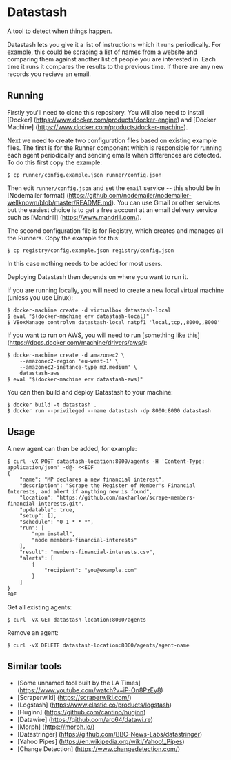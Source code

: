Datastash
=========

A tool to detect when things happen.

Datastash lets you give it a list of instructions which it runs periodically. For example, this could be scraping a list of names from a website and comparing them against another list of people you are interested in. Each time it runs it compares the results to the previous time. If there are any new records you recieve an email.

Running
-------

Firstly you'll need to clone this repository. You will also need to install [Docker] (https://www.docker.com/products/docker-engine) and [Docker Machine] (https://www.docker.com/products/docker-machine).

Next we need to create two configuration files based on existing example files. The first is for the Runner component which is responsible for running each agent periodically and sending emails when differences are detected. To do this first copy the example:

    $ cp runner/config.example.json runner/config.json

Then edit `runner/config.json` and set the `email` service -- this should be in [Nodemailer format] (https://github.com/nodemailer/nodemailer-wellknown/blob/master/README.md). You can use Gmail or other services but the easiest choice is to get a free account at an email delivery service such as [Mandrill] (https://www.mandrill.com/).

The second configuration file is for Registry, which creates and manages all the Runners. Copy the example for this:

    $ cp registry/config.example.json registry/config.json

In this case nothing needs to be added for most users.

Deploying Datastash then depends on where you want to run it.

If you are running locally, you will need to create a new local virtual machine (unless you use Linux):

    $ docker-machine create -d virtualbox datastash-local
    $ eval "$(docker-machine env datastash-local)"
    $ VBoxManage controlvm datastash-local natpf1 'local,tcp,,8000,,8000'

If you want to run on AWS, you will need to run [something like this] (https://docs.docker.com/machine/drivers/aws/):

    $ docker-machine create -d amazonec2 \
        --amazonec2-region 'eu-west-1' \
        --amazonec2-instance-type m3.medium' \
        datastash-aws
    $ eval "$(docker-machine env datastash-aws)"

You can then build and deploy Datastash to your machine:

    $ docker build -t datastash .
    $ docker run --privileged --name datastash -dp 8000:8000 datastash


Usage
-----

A new agent can then be added, for example:

    $ curl -vX POST datastash-location:8000/agents -H 'Content-Type: application/json' -d@- <<EOF
    {
        "name": "MP declares a new financial interest",
        "description": "Scrape the Register of Member's Financial Interests, and alert if anything new is found",
        "location": "https://github.com/maxharlow/scrape-members-financial-interests.git",
        "updatable": true,
        "setup": [],
        "schedule": "0 1 * * *",
        "run": [
            "npm install",
            "node members-financial-interests"
        ],
        "result": "members-financial-interests.csv",
        "alerts": [
            {
                "recipient": "you@example.com"
            }
        ]
    }
    EOF

Get all existing agents:

    $ curl -vX GET datastash-location:8000/agents

Remove an agent:

    $ curl -vX DELETE datastash-location:8000/agents/agent-name


Similar tools
-------------

* [Some unnamed tool built by the LA Times] (https://www.youtube.com/watch?v=iP-On8PzEy8)
* [Scraperwiki] (https://scraperwiki.com/)
* [Logstash] (https://www.elastic.co/products/logstash)
* [Huginn] (https://github.com/cantino/huginn)
* [Datawire] (https://github.com/arc64/datawi.re)
* [Morph] (https://morph.io/)
* [Datastringer] (https://github.com/BBC-News-Labs/datastringer)
* [Yahoo Pipes] (https://en.wikipedia.org/wiki/Yahoo!_Pipes)
* [Change Detection] (https://www.changedetection.com/)
